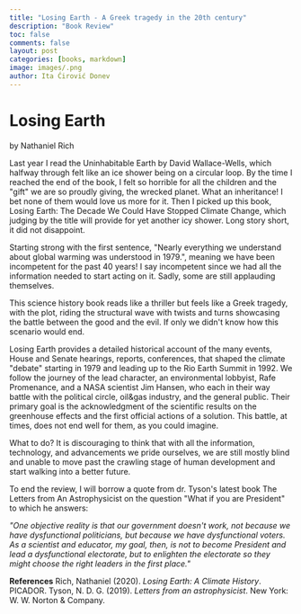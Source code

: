 ```yaml
---
title: "Losing Earth - A Greek tragedy in the 20th century"
description: "Book Review"
toc: false
comments: false
layout: post
categories: [books, markdown]
image: images/.png
author: Ita Ćirović Donev
---
```


# Losing Earth
by Nathaniel Rich

Last year I read the Uninhabitable Earth by David Wallace-Wells, which halfway through felt like an ice shower being on a circular loop. By the time I reached the end of the book, I felt so horrible for all the children and the "gift" we are so proudly giving, the wrecked planet. What an inheritance! I bet none of them would love us more for it. Then I picked up this book, Losing Earth: The Decade We Could Have Stopped Climate Change, which judging by the title will provide for yet another icy shower. Long story short, it did not disappoint. 

Starting strong with the first sentence, "Nearly everything we understand about global warming was understood in 1979.", meaning we have been incompetent for the past 40 years! I say incompetent since we had all the information needed to start acting on it. Sadly, some are still applauding themselves. 

This science history book reads like a thriller but feels like a Greek tragedy, with the plot, riding the structural wave with twists and turns showcasing the battle between the good and the evil. If only we didn't know how this scenario would end.

Losing Earth provides a detailed historical account of the many events, House and Senate hearings, reports, conferences, that shaped the climate "debate" starting in 1979 and leading up to the Rio Earth Summit in 1992. We follow the journey of the lead character, an environmental lobbyist, Rafe Promenance, and a NASA scientist Jim Hansen, who each in their way battle with the political circle, oil&gas industry, and the general public. Their primary goal is the acknowledgment of the scientific results on the greenhouse effects and the first official actions of a solution. This battle, at times, does not end well for them, as you could imagine.

What to do? It is discouraging to think that with all the information, technology, and advancements we pride ourselves, we are still mostly blind and unable to move past the crawling stage of human development and start walking into a better future.

To end the review, I will borrow a quote from dr. Tyson's latest book The Letters from An Astrophysicist on the question "What if you are President" to which he answers:

*"One objective reality is that our government doesn't work, not because we have dysfunctional politicians, but because we have dysfunctional voters. As a scientist and educator, my goal, then, is not to become President and lead a dysfunctional electorate, but to enlighten the electorate so they might choose the right leaders in the first place."*

**References**
Rich, Nathaniel (2020). *Losing Earth: A Climate History*. PICADOR.
Tyson, N. D. G. (2019). *Letters from an astrophysicist*. New York: W. W. Norton & Company.